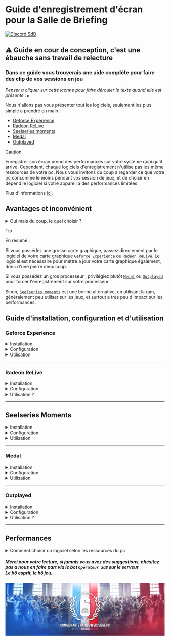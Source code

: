# Guide d'enregistrement d'écran pour la Salle de Briefing

[![Discord SdB](https://img.shields.io/discord/258541615017099264.svg?label=Discord&logo=Discord&colorB=7289da&style=for-the-badge)](https://discord.gg/sdb)

## ⚠ Guide en cour de conception, c'est une ébauche sans travail de relecture

### Dans ce guide vous trouverais une aide complète pour faire des clip de vos sessions en jeu

_Penser a cliquer sur cette iconne pour faire dérouler le texte quand elle est présente : `▶`_

Nous n'allons pas vous présenter tout les logiciels, seulement les plus simple a prendre en main :

- [Geforce Experience](#geforce-experience)
- [Radeon ReLive](#radeon-relive)
- [Seelseries moments](#seelseries-moments)
- [Medal](#medal)
- [Outplayed](#outplayed)

> [!CAUTION]
> Enregistrer son écran prend des performances sur votre système quoi qu'il arrive. Cependant, chaque logiciels d'enregistrement n'utilise pas les même ressources de votre pc.
> Nous vous invitons du coup à regarder ce que votre pc consomme le moins pendant vos session de jeux, et de choisir en dépend le logiciel si votre appareil a des performances limitées
>
> Plus d'informations [ici](#performances).

## Avantages et inconvénient

<details>
	<summary>Oui mais du coup, le quel choisir ?</summary>

- Geforce Experience :

  ```
  🟢 En une touche enregistre les X dernières minutes
  🟢 Capture en qualitée élevée
  🟢 Permet de stream et de mettre en ligne les vidéos sur youtube (et autre) facilement
  🔻 Aucune option d'édition pour vos clips vidéo
  🔻 Les pc portable sont obliger d'être en jeux pour enregistrer
  🔻 Limité uniquement aux carte graphique Nvidia
  🔻 Prend les performances sur la carte graphique
  ```

- Radeon ReLive (WIP ⚠):

  ```
  🔻 Limité uniquement aux carte graphique Amd
  🔻 Prend les performances sur la carte graphique
  ```

- Seelseries moments :

  ```
  🟢 En une touche enregistre les X dernières minutes
  🟢 Capture en qualitée élevée
  🟢 Permet  de mettre en ligne les vidéos sur youtube (et autre) facilement
  🟢 Peux compresser la vidéo pour la partager sur discord sans nitro (ou avec)
  🟢 Quelques outils basiques pour l'édition de vos clips vidéo
  🔻 Limiter a enregistrer les 20 dernières minutes maximum, ne permet pas de faire d'enregistrement d'écran classique
  🔻 Prend les performances sur la mémoire
  ```

- Medal:

  ```
  🟢 En une touche enregistre les X dernières minutes
  🟢 Capture en qualitée élevée
  🟢 En un click fournis un lien pour voir le clip en ligne
  🟢 Quelques outils basiques pour l'édition de vos clips vidéo
  🔻 Possède des pubs
  🔻 Prend les performances sur le processeur ou sur la carte graphique (au choix)
  ```

- Outplayed:
  ```
  🟢 En une touche enregistre les X dernières minutes
  🟢 Capture en qualitée élevée
  🟢 En un click fournis un lien pour voir le clip en ligne
  🟢 Quelques outils basiques pour l'édition de vos clips vidéo
  🔻 Possède des pubs
  🔻 S'installe uniquement avec Overwolf, donc un logiciel en plus qui tourne sur le pc
  🔻 Prend les performances sur le processeur ou sur la carte graphique (au choix)
  ```

</details>

> [!TIP]
> En résumé :
>
> Si vous possédez une grosse carte graphique, passez directement par le logiciel de votre carte graphique [`Geforce Experience`](#geforce-experience) ou [`Radeon ReLive`](#radeon-relive). Le logiciel est nécéssaire pour mettre a jour votre carte graphique également, donc d'une pierre deux coup.
>
> Si vous possédez un gros processeur , privilégiez plutôt [`Medal`](#medal) ou [`Outplayed`](#outplayed) pour forcer l'enregistrement sur votre processeur.
>
> Sinon, [`Seelseries moments`](#seelseries-moments) est une bonne alternative, en utilisant la ram, généralement peu utiliser sur les jeux, et surtout a très peu d'impact sur les performances.

## Guide d'installation, configuration et d'utilisation

### Geforce Experience

<details>
  <summary>Installation</summary>

- Pour commencer télécharger l'installeur[ici.](https://www.nvidia.com/fr-fr/geforce/geforce-experience/)
`https://www.nvidia.com/fr-fr/geforce/geforce-experience/`

- Une fois installé et connecté à GeForce Experience, vous pouvez activer la superposition en jeu si ce n'est pas déjà fait :
![Superposition en jeu](https://i.imgur.com/tOXaiWt.png)

> ❗ par ailleurs dans la section `pilotes` vous pouvez mettre a jour votre carte graphique Nvidia

</details>

<details>
  <summary>Configuration</summary>

- Pour acceder au pannel il vous suffit de faire `Alt+z`
![Présentation de l'overlay](https://i.imgur.com/lHEYzUW.png)

- L'engrange a droite vous permet d'accèder aux options : 

1. Raccorucis claiver >
Vous pouvez changer pour commencer le raccourcis pour ouvrir l'interfce superposée, `Alt+z` peut être préssé pendant vos session de jeux sans vouloir forcément ouvrir cette interface.
Vous pouvez également prendre connaissance des autres racourcis.
La partie intéréssante est `Enregistrement`:
![Raccourcis clavier](https://i.imgur.com/vbRNzsh.png) 

1. Enregistrements >
Ici vous pouvez définir dans quel dossier enregistrer vos vidéos. 

1. Capture vidéo >
Ici vous allez pouvoir choisir la durée de vos clips (enregitrer les X dernières minutes au moment d'appuyer sur `Alt+F10`)
Et définir qualité de vos enregistrement, plus la qualitée est élevée, plus votre enregistrement prendra des performances et votre clip de la place sur vote pc.
![Capture vidéo](https://i.imgur.com/xSu9K3h.png) 

1. Contôle de la confidentialité _(Uniquement sur pc fixe)_ >
Permet d'enregistrer votre écran totalement, et ne se limite pas a votre jeux

</details>

<details>
  <summary>Utilisation</summary>

Pour l'ancer l'enregistrement une fois en jeu pour avez seulement a lancer le replay instantané via le menu `Alt+z` ou avec le raccourci `Alt+Shift+F10`
Puis, en jeu quand vous voulez enregistrer les X dernières minutes, faire `Alt+F10`
Vous retrouverais vos clips dans le dossier que vous avez défini dans les options d'enregistrement. Par défaut, il se trouve dans `C:\Users\{leNomDeVotrePc}\Videos\`

![Enregistrement](https://i.imgur.com/L6Ccv9v.png)

</details>

---

### Radeon ReLive

<details>
  <summary>Installation</summary>
WIP ⚠
</details>
<details>
  <summary>Configuration</summary>
WIP ⚠
</details>
<details>
  <summary>Utilisation ?</summary>
WIP ⚠
</details>

---

## Seelseries Moments

<details>
  <summary>Installation</summary>

- Pour commencer télécharger l'installeur [ici.](https://fr.steelseries.com/gg/moments)
`https://fr.steelseries.com/gg/moments`

- Une fois installé et connecté à Steelseries vous pouvez activer `Moments` si ce n'est pas déjà fait:
![Capture en jeu](https://i.imgur.com/x1ExAgV.png)
> ❗ Depuis ce menu vous avez accès a toutes les options baisques, changement de qualité, le racourcis pour enregistrer, et autres.

</details>
<details>
  <summary>Configuration</summary>

#### Pour accéder aux options vous avez les praramètres en bas a gauche, puis tout en bas vous avez les options pour `Moments`

- `Capture et audio` >
	Vous avez quelques options très sommaires, nous vous laissons les découvrir.

- `Paramètres de clip` > 
	Vous pouvez définir la durée de vos clips, la qualité de vos clips, et l'emlplacement de sauvgarde.
	Attention, plus la qualité est élevée, plus la mémoire de votre pc sera utiliser.
	![Paramètres de clip](https://i.imgur.com/d5kYXAq.png)

- `Détection des jeux` >
	Si au lancement du jeu, moments ne vous propose pas de lancer l'enregistrement, vous pouvez ajouter manuellement vos jeux ici.

	> ❗ Moments vous propose d'enregistrer de 2 manières différentes, soit la capture du jeu ou de l'écran, si vous prenez la capture de jeu, l'enregistrment se limitera a votre jeu et au son de votre jeu, si vous prenez la capture d'écran, les sons tel que discord ou autre serons enregistrer également.
	> ![Mode d'enregistrement](https://i.imgur.com/7LEzvMr.png)

</details>

<details>
  <summary>Utilisation</summary>

#### En jeu, normalement vous devriez recevoir une notification pour vous dire que `Moments` est prêt a enregistrer
![Notification](https://i.imgur.com/Hd2X3Tj.png)
> Si ce n'est pas le cas, ne paniquez pas, parfois `Moments` a du mal avec les noficiations, vous le verrais avec la notification bleue en bas a droite de votre barre des tâches sur l'application `Steelseries`
> ![Notification](https://i.imgur.com/QFPB9gU.png)

Une fois l'enregistrement fait vous pouvez le retrouver dans l'onglet `Moments` de l'apllcation `Steelseries`
Depuis ce menu vous pouvez éditer votre clip, le partager, ou le supprimer.

https://github.com/Hrodvitnir-Fenrir/SdB_Record_Guide/assets/44929201/9b34e878-4c5f-48dc-92ac-36426fb555a1

</details>

---

### Medal

<details>
  <summary>Installation</summary>

- Pour commencer télécharger l'installeur [ici.](https://medal.tv/fr)
`https://medal.tv/fr`

- Une fois installé et connecté a Medal, tout devrais être fonctionnel
![Menu Medal](https://i.imgur.com/7gzAmLo.png)

</details>
<details>
  <summary>Configuration</summary>

##### Pour accéder aux options vous avez l'engrenage en bas a gauche de l'application

`Audio et caméra` >
	Ici vous pouvez définir ce que vous voulez enregistrer, entre uniquement le son du jeu, ou le son de votre pc (musique, discord, etc)
	Ainsi que les options pour votre micro

`Clip et enregistrements` >

1. `Enregistrement général` >
	Ici vous pouvez définir le temps du clip.
	> (c'est a dire au moment ou vous cliquerais sur le racourcis cela enregistrera les X dernières minutes)

	Ainsi que le raccourcis pour enregistrer
	> Tu peux également définir plusieurs raccourcis pour enregistrer des clips de différentes durées

	![Exemple de raccourcis](https://i.imgur.com/eLYKH11.png)

2. `Qualité` >
   	Ici vous pouvez définir la qualité de vos clips, plus la qualité est élevée, plus les performances de votre pc seront sollicitées ainsi que la taille du clip.
	Vous pouvez également choisir si vous voulez que cela sois votre processeur (`CPU`) ou votre carte graphique (`GPU`) qui sois solliciter pour enregistrer.

	![Exemple qualité](https://i.imgur.com/JFhGuMR.png)

3. `Enregsitrement intégral` >
	Par défaut cela lance un enregistrement pour toute la session de jeu 
	*(du moment qu'il est lancé a sa fermeture)*
	> ❗ Attention a la place que cela prend sur le disque !

4. `Stockage` >
	Vous pouvez définir une taille maximale d'enregistrement, cela supprimera les clips les plus anciens pour faire de la place pour les nouveaux.
	Vous pouvez également définir l'emplacement de sauvegarde de vos clips.

	![Exemple stockage](https://i.imgur.com/9fgGyuc.png)

</details>
<details>
  <summary>Utilisation</summary>

#### En jeu, normalement vous devriez recevoir une notification pour vous dire que `Medal` est prêt a enregistrer ou directement depuis le menu medal

![Notification](https://i.imgur.com/ugsLrss.png)

Une fois l'enregistrement fait vous pouvez le retrouver dans l'onglet `Library` de l'apllcation `Medal`
Vous pouvez ensuite éditer le clip, créé un lien pour le partager, ou le supprimer.

https://github.com/Hrodvitnir-Fenrir/SdB_Record_Guide/assets/44929201/ac9d8b7c-3f55-4849-a72b-434e59439e45

</details>

---

### Outplayed

<details>
  <summary>Installation</summary>
</details>
<details>
  <summary>Configuration</summary>
</details>
<details>
  <summary>Utilisation ?</summary>
  
</details>

---

## Performances

<details>
  <summary>Comment choisir un logiciel selon les ressources du pc</summary>
    <blockquote>heyyy</blockquote>

</details>

##### _Merci pour votre lecture, si jamais vous avez des suggestions, nhésitez pas a nous en faire part via le bot `Opérateur SdB` sur le serveur_<br/>Le bô esprit, le bô jeu.

[![logo](https://raw.githubusercontent.com/MrLixm/Sdb.branding/main/brand/header/twitter/variantB/SdB.header.twitter.master.png)](https://discord.gg/sdb)
